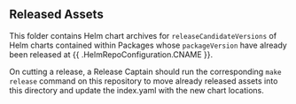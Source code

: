 ## Released Assets

This folder contains Helm chart archives for `releaseCandidateVersions` of Helm charts contained within Packages whose `packageVersion` have already been released at {{ .HelmRepoConfiguration.CNAME }}.

On cutting a release, a Release Captain should run the corresponding `make release` command on this repository to move already released assets into this directory and update the index.yaml with the new chart locations.